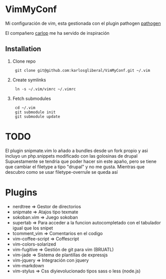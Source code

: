 VimMyConf
=========

Mi configuración de vim, esta gestionada con el plugin pathogen
[pathogen](http://www.vim.org/scripts/script.php?script_id=2332)

El compañero [carlop](https://github.com/carlop/) me ha servido de inspiración 

Installation
---------

1. Clone repo

        git clone git@github.com:karlosgliberal/VimMyConf.git ~/.vim

2. Create symlinks

        ln -s ~/.vim/vimrc ~/.vimrc

3. Fetch submodules

        cd ~/.vim
        git submodule init
        git submodule update

TODO
====

El plugin snipmate.vim lo añado a bundles desde un fork propio y asi incluyo un php.snippets modificado con las golosinas de drupal
Supuestamente se tendria que poder hacer sin este apaño, pero se tiene que cambiar el filetype a tipo "drupal" y no me gusta.
Mientras que descubro como se usar filetype-overrule se queda así

Plugins
=======

* nerdtree => Gestor de directorios  
* snipmate => Atajos tipo texmate
* sokoban.vim => Juego sokoban
* supertab => Para acceder a la funcion autocompletado con el tabulador igual que los snipet
* tcomment_vim => Comentarios en el codigo
* vim-coffee-script => Coffescript
* vim-colors-solarized 
* vim-fugitive => Gestión de git para vim (BRUATL)
* vim-jade => Sistema de plantillas de expressjs
* vim-jquery => Integración con jquery
* vim-markdown 
* vim-stylus => Css diyievolucionado tipos sass o less (node.js)
